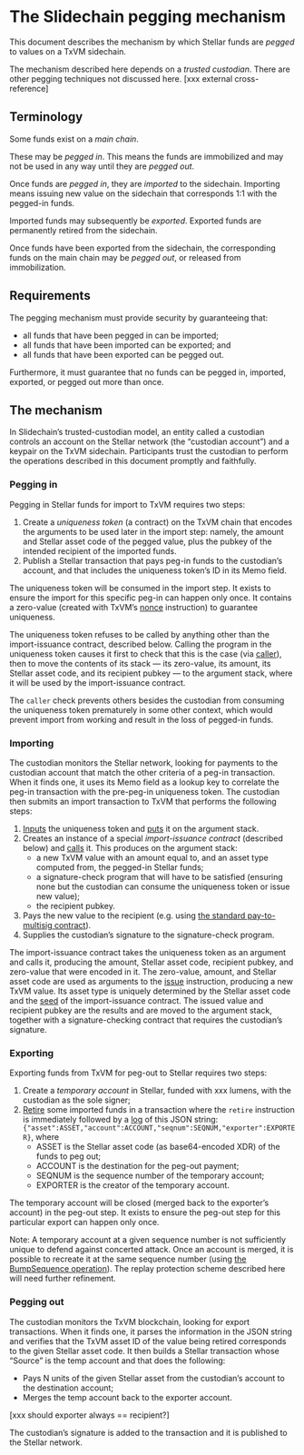 # The Slidechain pegging mechanism

This document describes the mechanism by which Stellar funds are _pegged_ to values on a TxVM sidechain.

The mechanism described here depends on a _trusted custodian_.
There are other pegging techniques not discussed here.
[xxx external cross-reference]

## Terminology

Some funds exist on a _main chain_.

These may be _pegged in_.
This means the funds are immobilized and may not be used in any way until they are _pegged out_.

Once funds are _pegged in_,
they are _imported_ to the sidechain.
Importing means issuing new value on the sidechain that corresponds 1:1 with the pegged-in funds.

Imported funds may subsequently be _exported_.
Exported funds are permanently retired from the sidechain.

Once funds have been exported from the sidechain,
the corresponding funds on the main chain may be _pegged out_,
or released from immobilization.

## Requirements

The pegging mechanism must provide security by guaranteeing that:

- all funds that have been pegged in can be imported;
- all funds that have been imported can be exported;
  and
- all funds that have been exported can be pegged out.

Furthermore,
it must guarantee that no funds can be pegged in,
imported,
exported,
or pegged out more than once.

## The mechanism

In Slidechain’s trusted-custodian model,
an entity called a custodian controls an account on the Stellar network
(the “custodian account”)
and a keypair on the TxVM sidechain.
Participants trust the custodian to perform the operations described in this document promptly and faithfully.

### Pegging in

Pegging in Stellar funds for import to TxVM requires two steps:

1. Create a _uniqueness token_
   (a contract)
   on the TxVM chain that encodes the arguments to be used later in the import step:
   namely,
   the amount and Stellar asset code of the pegged value,
   plus the pubkey of the intended recipient of the imported funds.
2. Publish a Stellar transaction that pays peg-in funds to the custodian’s account,
   and that includes the uniqueness token’s ID in its Memo field.

The uniqueness token will be consumed in the import step.
It exists to ensure the import for this specific peg-in can happen only once.
It contains a zero-value
(created with TxVM’s
[nonce](https://github.com/chain/txvm/blob/main/specifications/txvm.md#nonce)
instruction)
to guarantee uniqueness.

The uniqueness token refuses to be called by anything other than the import-issuance contract,
described below.
Calling the program in the uniqueness token causes it first to check that this is the case
(via
[caller](https://github.com/chain/txvm/blob/main/specifications/txvm.md#caller)),
then to move the contents of its stack — its zero-value,
its amount,
its Stellar asset code,
and its recipient pubkey — to the argument stack,
where it will be used by the import-issuance contract.

The `caller` check prevents others besides the custodian from consuming the uniqueness token prematurely in some other context,
which would prevent import from working and result in the loss of pegged-in funds.

### Importing

The custodian monitors the Stellar network,
looking for payments to the custodian account that match the other criteria of a peg-in transaction.
When it finds one,
it uses its Memo field as a lookup key to correlate the peg-in transaction with the pre-peg-in uniqueness token.
The custodian then submits an import transaction to TxVM that performs the following steps:

1. [Inputs](https://github.com/chain/txvm/blob/main/specifications/txvm.md#input)
   the uniqueness token and
   [puts](https://github.com/chain/txvm/blob/main/specifications/txvm.md#put)
   it on the argument stack.
2. Creates an instance of a special _import-issuance contract_
   (described below)
   and
   [calls](https://github.com/chain/txvm/blob/main/specifications/txvm.md#call)
   it.
   This produces on the argument stack:
   - a new TxVM value with an amount equal to,
     and an asset type computed from,
     the pegged-in Stellar funds;
   - a signature-check program that will have to be satisfied
     (ensuring none but the custodian can consume the uniqueness token or issue new value);
   - the recipient pubkey.
3. Pays the new value to the recipient
   (e.g.
   using
   [the standard pay-to-multisig contract](https://github.com/chain/txvm/blob/d4707728bddcbe7acb5722f2718b3d419006595f/protocol/txbuilder/standard/output.go#L29-L31)).
4. Supplies the custodian’s signature to the signature-check program.

The import-issuance contract takes the uniqueness token as an argument and calls it,
producing the amount,
Stellar asset code,
recipient pubkey,
and zero-value that were encoded in it.
The zero-value,
amount,
and Stellar asset code are used as arguments to the
[issue](https://github.com/chain/txvm/blob/main/specifications/txvm.md#issue)
instruction,
producing a new TxVM value.
Its asset type is uniquely determined by the Stellar asset code and the
[seed](https://github.com/chain/txvm/blob/main/specifications/txvm.md#contract-seed)
of the import-issuance contract.
The issued value and recipient pubkey are the results and are moved to the argument stack,
together with a signature-checking contract that requires the custodian’s signature.

### Exporting

Exporting funds from TxVM for peg-out to Stellar requires two steps:

1. Create a _temporary account_ in Stellar,
   funded with xxx lumens,
   with the custodian as the sole signer;
2. [Retire](https://github.com/chain/txvm/blob/main/specifications/txvm.md#retire)
   some imported funds in a transaction where the `retire` instruction is immediately followed by a
   [log](https://github.com/chain/txvm/blob/main/specifications/txvm.md#log)
   of this JSON string:
   `{"asset":ASSET,"account":ACCOUNT,"seqnum":SEQNUM,"exporter":EXPORTER}`,
   where
   - ASSET is the Stellar asset code
     (as base64-encoded XDR)
     of the funds to peg out;
   - ACCOUNT is the destination for the peg-out payment;
   - SEQNUM is the sequence number of the temporary account;
   - EXPORTER is the creator of the temporary account.

The temporary account will be closed
(merged back to the exporter’s account)
in the peg-out step.
It exists to ensure the peg-out step for this particular export can happen only once.

Note:
A temporary account at a given sequence number is not sufficiently unique to defend against concerted attack.
Once an account is merged,
it is possible to recreate it at the same sequence number
(using
[the BumpSequence operation](https://www.stellar.org/developers/guides/concepts/list-of-operations.html#bump-sequence)).
The replay protection scheme described here will need further refinement.

### Pegging out

The custodian monitors the TxVM blockchain,
looking for export transactions.
When it finds one,
it parses the information in the JSON string and verifies that the TxVM asset ID of the value being retired corresponds to the given Stellar asset code.
It then builds a Stellar transaction whose “Source” is the temp account and that does the following:
- Pays N units of the given Stellar asset from the custodian’s account to the destination account;
- Merges the temp account back to the exporter account.

[xxx should exporter always == recipient?]

The custodian’s signature is added to the transaction and it is published to the Stellar network.
